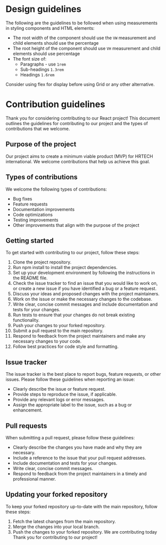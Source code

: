 # Design guidelines

The following are the guidelines to be followed when using measurements in styling components and HTML elements:

- The root width of the component should use the `VW` measurement and child elements should use the percentage
- The root height of the component should use `VH` measurement and child elements should use percentage
- The font size of:
  - Paragraphs - use `1rem`
  - Sub-headings `1.3rem`
  - Headings `1.6rem`

Consider using flex for display before using Grid or any other alternative.

# Contribution guidelines

Thank you for considering contributing to our React project! This document outlines the guidelines for contributing to our project and the types of contributions that we welcome.

## Purpose of the project
Our project aims to create a minimum viable product (MVP) for HRTECH international. We welcome contributions that help us achieve this goal.

## Types of contributions

We welcome the following types of contributions:

- Bug fixes
- Feature requests
- Documentation improvements
- Code optimizations
- Testing improvements
- Other improvements that align with the purpose of the project


## Getting started

To get started with contributing to our project, follow these steps:

1. Clone the project repository.
2. Run npm install to install the project dependencies.
3. Set up your development environment by following the instructions in the README file.
4. Check the issue tracker to find an issue that you would like to work on, or create a new issue if you have identified a bug or a feature request.
5. Discuss your ideas and proposed changes with the project maintainers.
6. Work on the issue or make the necessary changes to the codebase.
7. Write clear, concise commit messages and include documentation and tests for your changes.
8. Run tests to ensure that your changes do not break existing functionality.
9. Push your changes to your forked repository.
10. Submit a pull request to the main repository.
11. Respond to feedback from the project maintainers and make any necessary changes to your code.
12. Follow best practices for code style and formatting.


## Issue tracker

The issue tracker is the best place to report bugs, feature requests, or other issues. Please follow these guidelines when reporting an issue:

- Clearly describe the issue or feature request.
- Provide steps to reproduce the issue, if applicable.
- Provide any relevant logs or error messages.
- Assign the appropriate label to the issue, such as a bug or enhancement.

## Pull requests
When submitting a pull request, please follow these guidelines:

- Clearly describe the changes you have made and why they are necessary.
- Include a reference to the issue that your pull request addresses.
- Include documentation and tests for your changes.
- Write clear, concise commit messages.
- Respond to feedback from the project maintainers in a timely and professional manner.

## Updating your forked repository
To keep your forked repository up-to-date with the main repository, follow these steps:

1. Fetch the latest changes from the main repository.
2. Merge the changes into your local branch.
3. Push the changes to your forked repository.
We are contributing today
Thank you for contributing to our project!
